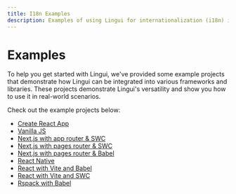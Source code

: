 ```yaml
---
title: I18n Examples
description: Examples of using Lingui for internationalization (i18n) in various frameworks and libraries
---
```


# Examples

To help you get started with Lingui, we've provided some example projects that demonstrate how Lingui can be integrated into various frameworks and libraries. These projects demonstrate Lingui's versatility and show you how to use it in real-world scenarios.

Check out the example projects below:

- [Create React App](https://github.com/lingui/js-lingui/tree/main/examples/create-react-app)
- [Vanilla JS](https://github.com/lingui/js-lingui/tree/main/examples/js)
- [Next.js with app router & SWC](https://github.com/lingui/js-lingui/tree/main/examples/nextjs-app)
- [Next.js with pages router & SWC](https://github.com/lingui/js-lingui/tree/main/examples/nextjs-pages)
- [Next.js with pages router & Babel](https://github.com/lingui/js-lingui/tree/main/examples/nextjs-pages-babel)
- [React Native](https://github.com/lingui/js-lingui/tree/main/examples/react-native)
- [React with Vite and Babel](https://github.com/lingui/js-lingui/tree/main/examples/vite-project-react-babel)
- [React with Vite and SWC](https://github.com/lingui/js-lingui/tree/main/examples/vite-project-react-swc)
- [Rspack with Babel](https://github.com/lingui/js-lingui/tree/main/examples/rspack)
